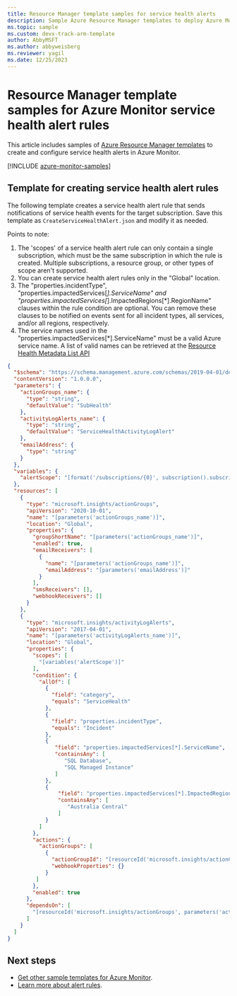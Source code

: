 ```yaml
---
title: Resource Manager template samples for service health alerts
description: Sample Azure Resource Manager templates to deploy Azure Monitor service health alerts.
ms.topic: sample
ms.custom: devx-track-arm-template
author: AbbyMSFT
ms.author: abbyweisberg
ms.reviewer: yagil
ms.date: 12/25/2023
---
```


# Resource Manager template samples for Azure Monitor service health alert rules

This article includes samples of [Azure Resource Manager templates](/azure/azure-resource-manager/templates/syntax) to create and configure service health alerts in Azure Monitor. 

[!INCLUDE [azure-monitor-samples](../../../includes/azure-monitor-resource-manager-samples.md)]


## Template for creating service health alert rules

The following template creates a service health alert rule that sends notifications of service health events for the target subscription. Save this template as `CreateServiceHealthAlert.json` and modify it as needed.

Points to note:

1. The 'scopes' of a service health alert rule can only contain a single subscription, which must be the same subscription in which the rule is created. Multiple subscriptions, a resource group, or other types of scope aren't supported.
1. You can create service health alert rules only in the "Global" location.
1. The "properties.incidentType", "properties.impactedServices[*].ServiceName" and "properties.impactedServices[*].ImpactedRegions[*].RegionName" clauses within the rule condition are optional. You can remove these clauses to be notified on events sent for all incident types, all services, and/or all regions, respectively.
1. The service names used in the "properties.impactedServices[*].ServiceName" must be a valid Azure service name. A list of valid names can be retrieved at the [Resource Health Metadata List API](/rest/api/resourcehealth/metadata/list)


```json
{
  "$schema": "https://schema.management.azure.com/schemas/2019-04-01/deploymentTemplate.json#",
  "contentVersion": "1.0.0.0",
  "parameters": {
    "actionGroups_name": {
      "type": "string",
      "defaultValue": "SubHealth"
    },
    "activityLogAlerts_name": {
      "type": "string",
      "defaultValue": "ServiceHealthActivityLogAlert"
    },
    "emailAddress": {
      "type": "string"
    }
  },
  "variables": {
    "alertScope": "[format('/subscriptions/{0}', subscription().subscriptionId)]"
  },
  "resources": [
    {
      "type": "microsoft.insights/actionGroups",
      "apiVersion": "2020-10-01",
      "name": "[parameters('actionGroups_name')]",
      "location": "Global",
      "properties": {
        "groupShortName": "[parameters('actionGroups_name')]",
        "enabled": true,
        "emailReceivers": [
          {
            "name": "[parameters('actionGroups_name')]",
            "emailAddress": "[parameters('emailAddress')]"
          }
        ],
        "smsReceivers": [],
        "webhookReceivers": []
      }
    },
    {
      "type": "microsoft.insights/activityLogAlerts",
      "apiVersion": "2017-04-01",
      "name": "[parameters('activityLogAlerts_name')]",
      "location": "Global",
      "properties": {
        "scopes": [
          "[variables('alertScope')]"
        ],
        "condition": {
          "allOf": [
            {
              "field": "category",
              "equals": "ServiceHealth"
            },
            {
              "field": "properties.incidentType",
              "equals": "Incident"
            },
			{                     
			   "field": "properties.impactedServices[*].ServiceName",                     
			   "containsAny": [
                  "SQL Database",
                  "SQL Managed Instance"    
               ]                 
			},
            {                     
				"field": "properties.impactedServices[*].ImpactedRegions[*].RegionName",
                "containsAny": [
                   "Australia Central"
                ]
            }
          ]
        },
        "actions": {
          "actionGroups": [
            {
              "actionGroupId": "[resourceId('microsoft.insights/actionGroups', parameters('actionGroups_name'))]",
              "webhookProperties": {}
            }
         ]
        },
        "enabled": true
      },
      "dependsOn": [
        "[resourceId('microsoft.insights/actionGroups', parameters('actionGroups_name'))]"
      ]
    }
  ]
}
```

## Next steps

- [Get other sample templates for Azure Monitor](../resource-manager-samples.md).
- [Learn more about alert rules](./alerts-overview.md).

